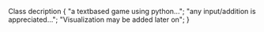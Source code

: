 Class decription
{
  "a textbased game using python...";
  "any input/addition is appreciated...";
  "Visualization may be added later on";
}
